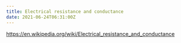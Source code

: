```yaml
---
title: Electrical resistance and conductance
date: 2021-06-24T06:31:00Z
---
```


https://en.wikipedia.org/wiki/Electrical_resistance_and_conductance
